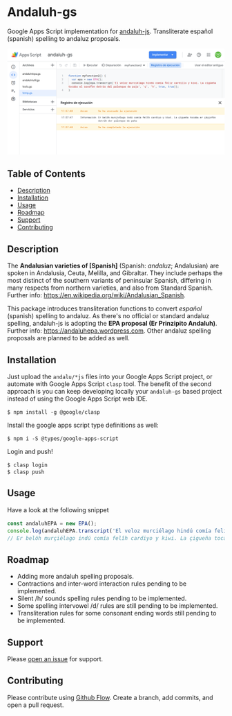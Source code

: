# Andaluh-gs

Google Apps Script implementation for [andaluh-js](https://github.com/andalugeeks/andaluh-js). Transliterate español (spanish) spelling to andaluz proposals.

<img width="800" alt="andaluh-gs about" src="https://github.com/andalugeeks/andaluh-js/raw/google-apps-script/img/andaluh-gs.png?raw=true">

## Table of Contents

- [Description](#description)
- [Installation](#installation)
- [Usage](#usage)
- [Roadmap](#roadmap)
- [Support](#support)
- [Contributing](#contributing)

## Description

The **Andalusian varieties of [Spanish]** (Spanish: *andaluz*; Andalusian) are spoken in Andalusia, Ceuta, Melilla, and Gibraltar. They include perhaps the most distinct of the southern variants of peninsular Spanish, differing in many respects from northern varieties, and also from Standard Spanish. Further info: https://en.wikipedia.org/wiki/Andalusian_Spanish.

This package introduces transliteration functions to convert *español* (spanish) spelling to andaluz. As there's no official or standard andaluz spelling, andaluh-js is adopting the **EPA proposal (Er Prinzipito Andaluh)**. Further info: https://andaluhepa.wordpress.com. Other andaluz spelling proposals are planned to be added as well.

## Installation

Just upload the `andalu/*js` files into your Google Apps Script project, or automate with Google Apps Script `clasp` tool. The benefit of the second approach is you can keep developing locally your `andaluh-gs` based project instead of using the Google Apps Script web IDE.

```
$ npm install -g @google/clasp
```

Install the google apps script type definitions as well:

```
$ npm i -S @types/google-apps-script
```

Login and push!

```
$ clasp login
$ clasp push
```

## Usage

Have a look at the following snippet

```javascript
const andaluhEPA = new EPA();
console.log(andaluhEPA.transcript('El veloz murciélago hindú comía feliz cardillo y kiwi. La cigüeña tocaba el saxofón detrás del palenque de paja'));
// Er belôh murçiélago indú comía felîh cardiyo y kiwi. La çigueña tocaba er çâççofón detrâh der palenque de paha.
```

## Roadmap

* Adding more andaluh spelling proposals.
* Contractions and inter-word interaction rules pending to be implemented.
* Silent /h/ sounds spelling rules pending to be implemented.
* Some spelling intervowel /d/ rules are still pending to be implemented.
* Transliteration rules for some consonant ending words still pending to be implemented.

## Support

Please [open an issue](https://github.com/andalugeeks/andaluh-js/issues/new) for support.

## Contributing

Please contribute using [Github Flow](https://guides.github.com/introduction/flow/). Create a branch, add commits, and open a pull request.